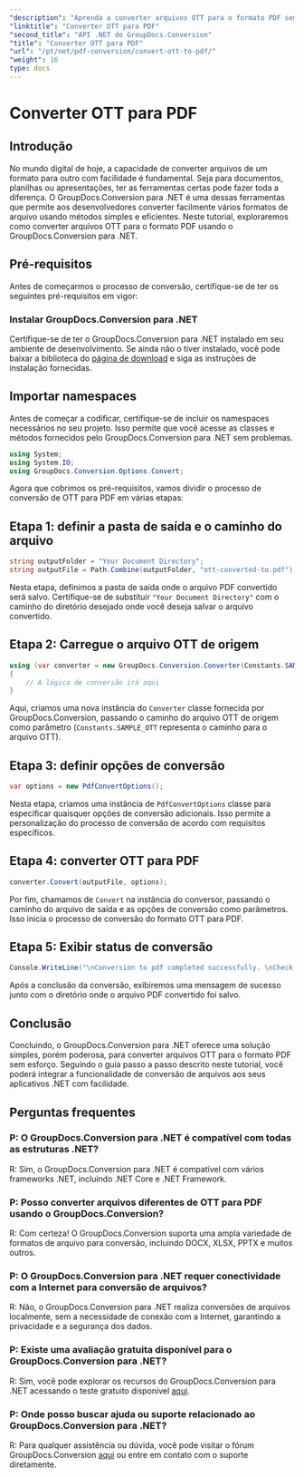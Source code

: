 ```yaml
---
"description": "Aprenda a converter arquivos OTT para o formato PDF sem esforço usando o GroupDocs.Conversion para .NET. Integre a conversão de arquivos aos seus aplicativos .NET com facilidade."
"linktitle": "Converter OTT para PDF"
"second_title": "API .NET do GroupDocs.Conversion"
"title": "Converter OTT para PDF"
"url": "/pt/net/pdf-conversion/convert-ott-to-pdf/"
"weight": 16
type: docs
---
```

# Converter OTT para PDF

## Introdução

No mundo digital de hoje, a capacidade de converter arquivos de um formato para outro com facilidade é fundamental. Seja para documentos, planilhas ou apresentações, ter as ferramentas certas pode fazer toda a diferença. O GroupDocs.Conversion para .NET é uma dessas ferramentas que permite aos desenvolvedores converter facilmente vários formatos de arquivo usando métodos simples e eficientes. Neste tutorial, exploraremos como converter arquivos OTT para o formato PDF usando o GroupDocs.Conversion para .NET.

## Pré-requisitos

Antes de começarmos o processo de conversão, certifique-se de ter os seguintes pré-requisitos em vigor:

### Instalar GroupDocs.Conversion para .NET

Certifique-se de ter o GroupDocs.Conversion para .NET instalado em seu ambiente de desenvolvimento. Se ainda não o tiver instalado, você pode baixar a biblioteca do [página de download](https://releases.groupdocs.com/conversion/net/) e siga as instruções de instalação fornecidas.

## Importar namespaces

Antes de começar a codificar, certifique-se de incluir os namespaces necessários no seu projeto. Isso permite que você acesse as classes e métodos fornecidos pelo GroupDocs.Conversion para .NET sem problemas.

```csharp
using System;
using System.IO;
using GroupDocs.Conversion.Options.Convert;
```


Agora que cobrimos os pré-requisitos, vamos dividir o processo de conversão de OTT para PDF em várias etapas:

## Etapa 1: definir a pasta de saída e o caminho do arquivo

```csharp
string outputFolder = "Your Document Directory";
string outputFile = Path.Combine(outputFolder, "ott-converted-to.pdf");
```

Nesta etapa, definimos a pasta de saída onde o arquivo PDF convertido será salvo. Certifique-se de substituir `"Your Document Directory"` com o caminho do diretório desejado onde você deseja salvar o arquivo convertido.

## Etapa 2: Carregue o arquivo OTT de origem

```csharp
using (var converter = new GroupDocs.Conversion.Converter(Constants.SAMPLE_OTT))
{
    // A lógica de conversão irá aqui
}
```

Aqui, criamos uma nova instância do `Converter` classe fornecida por GroupDocs.Conversion, passando o caminho do arquivo OTT de origem como parâmetro (`Constants.SAMPLE_OTT` representa o caminho para o arquivo OTT).

## Etapa 3: definir opções de conversão

```csharp
var options = new PdfConvertOptions();
```

Nesta etapa, criamos uma instância de `PdfConvertOptions` classe para especificar quaisquer opções de conversão adicionais. Isso permite a personalização do processo de conversão de acordo com requisitos específicos.

## Etapa 4: converter OTT para PDF

```csharp
converter.Convert(outputFile, options);
```

Por fim, chamamos de `Convert` na instância do conversor, passando o caminho do arquivo de saída e as opções de conversão como parâmetros. Isso inicia o processo de conversão do formato OTT para PDF.

## Etapa 5: Exibir status de conversão

```csharp
Console.WriteLine("\nConversion to pdf completed successfully. \nCheck output in {0}", outputFolder);
```

Após a conclusão da conversão, exibiremos uma mensagem de sucesso junto com o diretório onde o arquivo PDF convertido foi salvo.

## Conclusão

Concluindo, o GroupDocs.Conversion para .NET oferece uma solução simples, porém poderosa, para converter arquivos OTT para o formato PDF sem esforço. Seguindo o guia passo a passo descrito neste tutorial, você poderá integrar a funcionalidade de conversão de arquivos aos seus aplicativos .NET com facilidade.

## Perguntas frequentes

### P: O GroupDocs.Conversion para .NET é compatível com todas as estruturas .NET?

R: Sim, o GroupDocs.Conversion para .NET é compatível com vários frameworks .NET, incluindo .NET Core e .NET Framework.

### P: Posso converter arquivos diferentes de OTT para PDF usando o GroupDocs.Conversion?

R: Com certeza! O GroupDocs.Conversion suporta uma ampla variedade de formatos de arquivo para conversão, incluindo DOCX, XLSX, PPTX e muitos outros.

### P: O GroupDocs.Conversion para .NET requer conectividade com a Internet para conversão de arquivos?

R: Não, o GroupDocs.Conversion para .NET realiza conversões de arquivos localmente, sem a necessidade de conexão com a Internet, garantindo a privacidade e a segurança dos dados.

### P: Existe uma avaliação gratuita disponível para o GroupDocs.Conversion para .NET?

R: Sim, você pode explorar os recursos do GroupDocs.Conversion para .NET acessando o teste gratuito disponível [aqui](https://releases.groupdocs.com/).

### P: Onde posso buscar ajuda ou suporte relacionado ao GroupDocs.Conversion para .NET?

R: Para qualquer assistência ou dúvida, você pode visitar o fórum GroupDocs.Conversion [aqui](https://forum.groupdocs.com/c/conversion/11) ou entre em contato com o suporte diretamente.